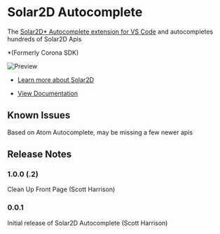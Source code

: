 # Solar2D Autocomplete

The [Solar2D* Autocomplete extension for VS Code](https://marketplace.visualstudio.com/items?itemName=solar2d.solar2d-autocomplete) and autocompletes hundreds of Solar2D Apis



*(Formerly Corona SDK)

![Preview](https://i.ibb.co/mG3JYbS/preview.png)



* [Learn more about Solar2D](https://solar2d.com)

* [View Documentation](https://docs.coronalabs.com)


## Known Issues

Based on Atom Autocomplete, may be missing a few newer apis

## Release Notes

### 1.0.0 (.2)

Clean Up Front Page (Scott Harrison)

### 0.0.1

Initial release of Solar2D Autocomplete (Scott Harrison)
